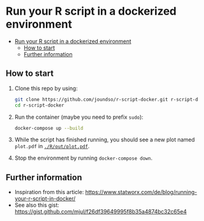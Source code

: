 # Run your R script in a dockerized environment

- [Run your R script in a dockerized environment](#run-your-r-script-in-a-dockerized-environment)
  - [How to start](#how-to-start)
  - [Further information](#further-information)

## How to start

1. Clone this repo by using:

    ```bash
    git clone https://github.com/joundso/r-script-docker.git r-script-docker
    cd r-script-docker
    ```

2. Run the container (maybe you need to prefix `sudo`):

    ```bash
    docker-compose up --build
    ```

3. While the script has finished running, you should see a new plot named `plot.pdf` in [`./R/out/plot.pdf`](./R/out/plot.pdf).

4. Stop the environment by running `docker-compose down`.

## Further information

- Inspiration from this article: <https://www.statworx.com/de/blog/running-your-r-script-in-docker/>
- See also this gist: <https://gist.github.com/mjul/f26df39649995f8b35a4874bc32c65e4>
